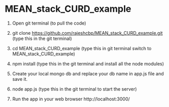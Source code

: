 # MEAN_stack_CURD_example

1. Open git terminal (to pull the code)

2. git clone https://github.com/rajeshcbp/MEAN_stack_CURD_example.git  (type this in the git terminal)

3. cd MEAN_stack_CURD_example (type this in git terminal switch to MEAN_stack_CURD_example)

4. npm install (type this in the git terminal and install all the node modules)

5. Create your local mongo db and replace your db name in app.js file and save it.

6. node app.js (type this in the git terminal to start the server)

7. Run the app in your web browser http://localhost:3000/